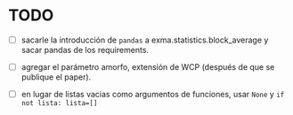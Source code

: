 # TODO
- [ ] sacarle la introducción de `pandas` a exma.statistics.block_average y sacar
      pandas de los requirements.

- [ ] agregar el parámetro amorfo, extensión de WCP (después de que se publique el
      paper).

- [ ] en lugar de listas vacias como argumentos de funciones, usar `None` y 
      `if not lista: lista=[]`
